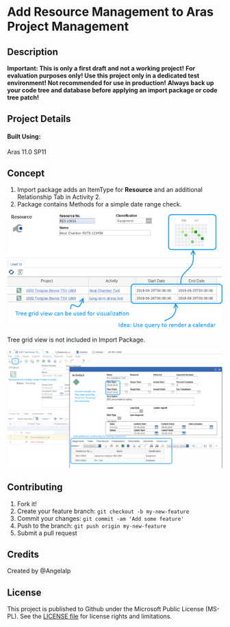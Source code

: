 # Add Resource Management to Aras Project Management

## Description

**Important: This is only a first draft and not a working project!**
**For evaluation purposes only! Use this project only in a dedicated test environment! Not recommended for use in production!**
**Always back up your code tree and database before applying an import package or code tree patch!**


## Project Details

#### Built Using:
Aras 11.0 SP11


## Concept

1. Import package adds an ItemType for **Resource** and an additional Relationship Tab in Activity 2.
2. Package contains Methods for a simple date range check.

![aras-pm-resource-mgmt](./Screenshots/Resource_Item.png)

Tree grid view is not included in Import Package.


![aras-pm-resource-mgmt](./Screenshots/Ressource_Relationship.png)

## Contributing

1. Fork it!
2. Create your feature branch: `git checkout -b my-new-feature`
3. Commit your changes: `git commit -am 'Add some feature'`
4. Push to the branch: `git push origin my-new-feature`
5. Submit a pull request

## Credits

Created by @AngelaIp


## License

This project is published to Github under the Microsoft Public License (MS-PL). See the [LICENSE file](./LICENSE.md) for license rights and limitations.
